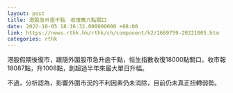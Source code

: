 ```yaml
---
layout: post
title: 港股急升逾千點　收復萬八點關口
date: 2022-10-05 18:16:32.000000000 +08:00
link: https://news.rthk.hk/rthk/ch/component/k2/1669759-20221005.htm
categories: rthk
---
```


港股假期後復市，跟隨外圍股市急升逾千點，恒生指數收復18000點關口，收市報18087點，升1008點，創超過半年來最大單日升幅。

不過，分析認為，影響外圍市況的不利因素仍未消除，目前仍未真正扭轉弱勢。
